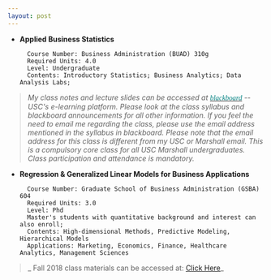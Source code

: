 ```yaml
---
layout: post
---
```


* **Applied Business Statistics**

        Course Number: Business Administration (BUAD) 310g
        Required Units: 4.0
        Level: Undergraduate
        Contents: Introductory Statistics; Business Analytics; Data Analysis Labs; 
        

> _My class notes and lecture slides can be accessed at <a href='http://blackboard.usc.edu'><i><font face="verdana" color="teal"><i>blackboard</i></font></i></a> -- USC's e-learning platform. Please look at the class syllabus and blackboard announcements for all other information. If you feel the need to email me regarding the class, please use the email address mentioned in the syllabus in blackboard. Please note that the email address for this class is different from my USC or Marshall email. This is a compulsory core class for all USC Marshall undergraduates. Class participation and attendance is mandatory._   

* **Regression & Generalized Linear Models for Business Applications** 

        Course Number: Graduate School of Business Administration (GSBA) 604
        Required Units: 3.0
        Level: Phd 
        Master's students with quantitative background and interest can also enroll;
        Contents: High-dimensional Methods, Predictive Modeling, Hierarchical Models
        Applications: Marketing, Economics, Finance, Healthcare Analytics, Management Sciences
        
> _ Fall 2018 class materials can be accessed at: [Click Here](https://gmukherjee.github.io/gsba604/)_
        
                  
        



